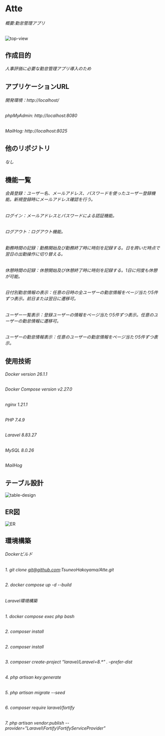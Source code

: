 # Atte
###### 概要:勤怠管理アプリ
![top-view](https://github.com/TsuneoHakoyama/Atte/assets/155647560/b9239e68-135f-47ea-b056-ac7cea2daa8b)
 
## 作成目的
###### 人事評価に必要な勤怠管理アプリ導入のため

## アプリケーションURL
###### 開発環境：http://localhost/
###### phpMyAdmin: http://localhost:8080
###### MailHog: http://localhost:8025

## 他のリポジトリ
###### なし

## 機能一覧
###### 会員登録：ユーザー名、メールアドレス、パスワードを使ったユーザー登録機能。新規登録時にメールアドレス確認を行う。
###### ログイン：メールアドレスとパスワードによる認証機能。
###### ログアウト：ログアウト機能。
###### 勤務時間の記録：勤務開始及び勤務終了時に時刻を記録する。日を跨いだ時点で翌日の出勤操作に切り替える。
###### 休憩時間の記録：休憩開始及び休憩終了時に時刻を記録する。1日に何度も休憩が可能。
###### 日付別勤怠情報の表示：任意の日時の全ユーザーの勤怠情報をページ当たり5件ずつ表示。前日または翌日に遷移可。
###### ユーザー一覧表示：登録ユーザーの情報をページ当たり5件ずつ表示。任意のユーザーの勤怠情報に遷移可。
###### ユーザーの勤怠情報表示：任意のユーザーの勤怠情報をページ当たり5件ずつ表示。

## 使用技術
###### Docker version 26.1.1
###### Docker Compose version v2.27.0
###### nginx 1.21.1
###### PHP 7.4.9
###### Laravel 8.83.27
###### MySQL 8.0.26
###### MailHog

## テーブル設計
![table-design](https://github.com/TsuneoHakoyama/Atte/assets/155647560/6e261c54-d238-445e-b85b-da8464ca5ce6)

## ER図
![ER](https://github.com/TsuneoHakoyama/Atte/assets/155647560/0e5513f9-d347-40af-bb1d-2b4cfc012516)
   
## 環境構築
###### Dockerビルド
###### 1. git clone git@github.com:TsuneoHakoyama/Atte.git
###### 2. docker compose up -d --build 
###### Laravel環境構築
###### 1. docker compose exec php bash
###### 2. composer install
###### 2. composer install
###### 3. composer create-project “laravel/Laravel=8.*” . –prefer-dist
###### 4. php artisan key:generate
###### 5. php artisan migrate --seed
###### 6. composer require laravel/fortify
###### 7. php artisan vendor:publish --provider="Laravel\Fortify\FortifyServiceProvider"
